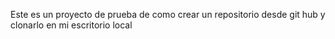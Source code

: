 Este es un proyecto de prueba de como crear un repositorio desde git hub y clonarlo en mi escritorio local

